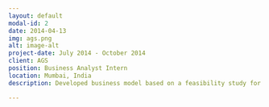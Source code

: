 ```yaml
---
layout: default
modal-id: 2
date: 2014-04-13
img: ags.png
alt: image-alt
project-date: July 2014 - October 2014
client: AGS
position: Business Analyst Intern
location: Mumbai, India
description: Developed business model based on a feasibility study for the White Label ATM (WLA) Project 

---
```

